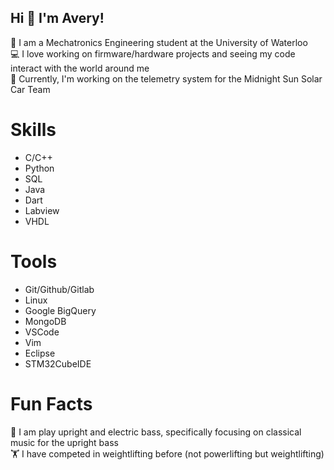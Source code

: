 ## Hi 👋 I'm Avery!
:school: I am a Mechatronics Engineering student at the University of Waterloo \
:computer: I love working on firmware/hardware projects and seeing my code interact with the world around me \
:red_car: Currently, I'm working on the telemetry system for the Midnight Sun Solar Car Team

# Skills
* C/C++
* Python
* SQL
* Java
* Dart
* Labview
* VHDL

# Tools
* Git/Github/Gitlab
* Linux
* Google BigQuery
* MongoDB
* VSCode
* Vim
* Eclipse
* STM32CubeIDE

# Fun Facts
:musical_note: I am play upright and electric bass, specifically focusing on classical music for the upright bass \
🏋️ I have competed in weightlifting before (not powerlifting but weightlifting)

